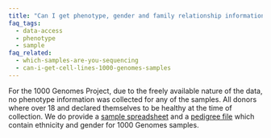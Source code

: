 ```yaml
---
title: "Can I get phenotype, gender and family relationship information for the 1000 Genomes samples?"
faq_tags:
  - data-access
  - phenotype
  - sample
faq_related:
  - which-samples-are-you-sequencing
  - can-i-get-cell-lines-1000-genomes-samples
---
```

                    
For the 1000 Genomes Project, due to the freely available nature of the data, no phenotype information was collected for any of the samples. All donors where over 18 and declared themselves to be healthy at the time of collection. We do provide a [sample spreadsheet](ftp://ftp.1000genomes.ebi.ac.uk/vol1/ftp/technical/working/20130606_sample_info/20130606_sample_info.xlsx) and a [pedigree file](ftp://ftp.1000genomes.ebi.ac.uk/vol1/ftp/technical/working/20130606_sample_info/20130606_g1k.ped) which contain ethnicity and gender for 1000 Genomes samples.
